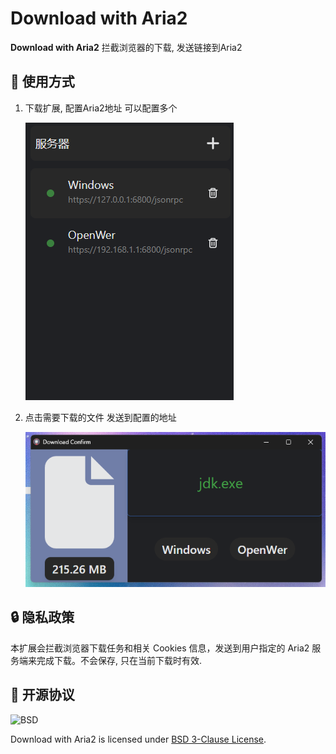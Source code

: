 # Download with Aria2

**Download with Aria2** 拦截浏览器的下载, 发送链接到Aria2

## 📑 使用方式

1. 下载扩展, 配置Aria2地址 可以配置多个
 
   ![](screenshot/1.png)
3. 点击需要下载的文件 发送到配置的地址
 
   ![](screenshot/2.png)


## 🔒 隐私政策
本扩展会拦截浏览器下载任务和相关 Cookies 信息，发送到用户指定的 Aria2 服务端来完成下载。不会保存, 只在当前下载时有效.

## 📜 开源协议

![BSD](https://i0.wp.com/opensource.org/wp-content/uploads/2006/07/OSI_Approved_License.png?w=90&ssl=1)

Download with Aria2 is licensed under [BSD 3-Clause License](https://opensource.org/license/bsd-3-clause/).
